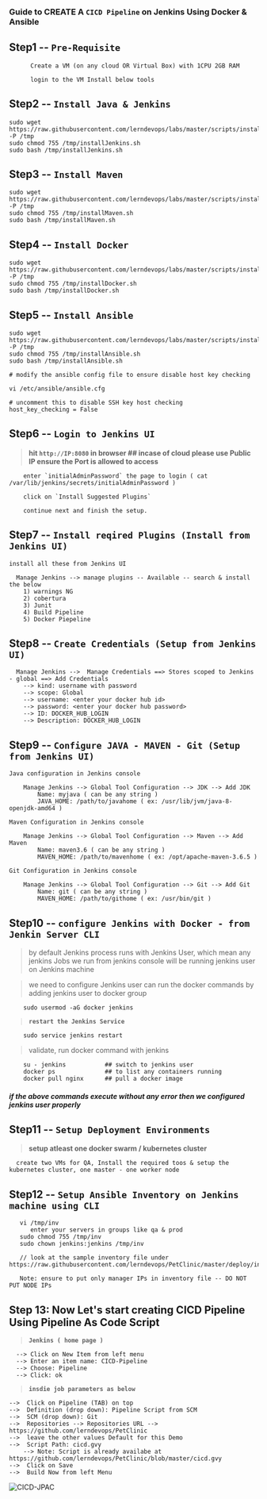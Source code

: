 ### Guide to CREATE A `CICD Pipeline` on Jenkins Using Docker & Ansible  

## Step1 -- `Pre-Requisite`

```
      Create a VM (on any cloud OR Virtual Box) with 1CPU 2GB RAM

      login to the VM Install below tools
```

## Step2 -- `Install Java & Jenkins`
```
sudo wget https://raw.githubusercontent.com/lerndevops/labs/master/scripts/installJenkins.sh -P /tmp
sudo chmod 755 /tmp/installJenkins.sh
sudo bash /tmp/installJenkins.sh
```

## Step3 -- `Install Maven` 
```
sudo wget https://raw.githubusercontent.com/lerndevops/labs/master/scripts/installMaven.sh -P /tmp
sudo chmod 755 /tmp/installMaven.sh
sudo bash /tmp/installMaven.sh
```

## Step4 -- `Install Docker`
```
sudo wget https://raw.githubusercontent.com/lerndevops/labs/master/scripts/installDocker.sh -P /tmp
sudo chmod 755 /tmp/installDocker.sh
sudo bash /tmp/installDocker.sh
```

## Step5 -- `Install Ansible`
```
sudo wget https://raw.githubusercontent.com/lerndevops/labs/master/scripts/installAnsible.sh -P /tmp
sudo chmod 755 /tmp/installAnsible.sh
sudo bash /tmp/installAnsible.sh

# modify the ansible config file to ensure disable host key checking 

vi /etc/ansible/ansible.cfg 

# uncomment this to disable SSH key host checking
host_key_checking = False
```

## Step6 -- `Login to Jenkins UI`

> **hit `http://IP:8080` in browser   ## incase of cloud please use Public IP ensure the Port is allowed to access**

```
	enter `initialAdminPassword` the page to login ( cat /var/lib/jenkins/secrets/initialAdminPassword )

	click on `Install Suggested Plugins`
	
	continue next and finish the setup. 
```

## Step7 -- `Install reqired Plugins (Install from Jenkins UI)`
```
install all these from Jenkins UI 

  Manage Jenkins --> manage plugins -- Available -- search & install the below
  	1) warnings NG
  	2) cobertura
  	3) Junit
  	4) Build Pipeline
  	5) Docker Piepeline
```

## Step8 -- `Create Credentials (Setup from Jenkins UI)`

```
  Manage Jenkins -->  Manage Credentials ==> Stores scoped to Jenkins - global ==> Add Credentials 
	--> kind: username with password 
	--> scope: Global
	--> username: <enter your docker hub id>
	--> password: <enter your docker hub password> 
	--> ID: DOCKER_HUB_LOGIN 
	--> Description: DOCKER_HUB_LOGIN
```
## Step9 -- `Configure JAVA - MAVEN - Git (Setup from Jenkins UI)`

```
Java configuration in Jenkins console 
	
	Manage Jenkins --> Global Tool Configuration --> JDK --> Add JDK
		Name: myjava ( can be any string )
		JAVA_HOME: /path/to/javahome ( ex: /usr/lib/jvm/java-8-openjdk-amd64 )
```
```
Maven Configuration in Jenkins console
	
	Manage Jenkins --> Global Tool Configuration --> Maven --> Add Maven
		Name: maven3.6 ( can be any string )
		MAVEN_HOME: /path/to/mavenhome ( ex: /opt/apache-maven-3.6.5 )
```
```
Git Configuration in Jenkins console
	
	Manage Jenkins --> Global Tool Configuration --> Git --> Add Git
		Name: git ( can be any string )
		MAVEN_HOME: /path/to/githome ( ex: /usr/bin/git )
```

## Step10 -- `configure Jenkins with Docker - from Jenkin Server CLI` 

> by default Jenkins process runs with Jenkins User, which mean any jenkins Jobs we run from jenkins console will be running jenkins user on Jenkins machine

> we need to configure Jenkins user can run the docker commands by adding jenkins user to docker group

```
    sudo usermod -aG docker jenkins
```		   

> **`restart the Jenkins Service`**  

```
    sudo service jenkins restart
```	

> validate, run docker command with jenkins

```
	su - jenkins           ## switch to jenkins user
	docker ps              ## to list any containers running
	docker pull nginx      ## pull a docker image 
```

##### if the above commands execute without any error then we configured jenkins user properly 

## Step11 -- `Setup Deployment Environments`

> **setup atleast one docker swarm / kubernetes cluster**

```
  create two VMs for QA, Install the required toos & setup the kubernetes cluster, one master - one worker node
```

## Step12 -- `Setup Ansible Inventory on Jenkins machine using CLI`

```
   vi /tmp/inv 
      enter your servers in groups like qa & prod 
   sudo chmod 755 /tmp/inv
   sudo chown jenkins:jenkins /tmp/inv
 
   // look at the sample inventory file under https://raw.githubusercontent.com/lerndevops/PetClinic/master/deploy/inv 
   
   Note: ensure to put only manager IPs in inventory file -- DO NOT PUT NODE IPs
```

## Step 13: Now Let's start creating CICD Pipeline Using Pipeline As Code Script

> **`Jenkins ( home page )`** 

```
  --> Click on New Item from left menu 
  --> Enter an item name: CICD-Pipeline 
  --> Choose: Pipeline 
  --> Click: ok
```

> **`insdie job parameters as below`**

```
-->  Click on Pipeline (TAB) on top 
-->  Definition (drop down): Pipeline Script from SCM
-->  SCM (drop down): Git
-->  Repositories --> Repositories URL --> https://github.com/lerndevops/PetClinic
-->  leave the other values Default for this Demo
-->  Script Path: cicd.gvy 
	--> Note: Script is already availabe at https://github.com/lerndevops/PetClinic/blob/master/cicd.gvy
-->  Click on Save 
-->  Build Now from left Menu 

```

![CICD-JPAC](https://github.com/lerndevops/labs/blob/master/cicd-flow/CICD-JPAC.png)
